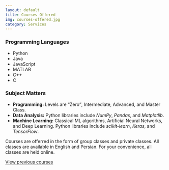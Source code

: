 ```yaml
---
layout: default
title: Courses Offered
img: courses-offered.jpg
category: Services
---
```

### Programming Languages
- Python
- Java
- JavaScript
- MATLAB
- C++
- C

<h3>Subject Matters</h3>
<ul>
  <li><strong>Programming:</strong> Levels are <q>Zero</q>, Intermediate, Advanced, and Master Class.</li>
  <li><strong>Data Analysis:</strong> Python libraries include <i>NumPy</i>, <i>Pandas</i>, and <i>Matplotlib</i>.</li>
  <li><strong>Machine Learning:</strong> Classical ML algorithms, Artificial Neural Networks, and Deep Learning. Python libraries include <i>scikit-learn</i>, <i>Keras</i>, and <i>TensorFlow</i>.</li>
</ul>

Courses are offerred in the form of group classes and private classes.
All classes are available in English and Persian.
For your convenience, all classes are held online.

<a href="{{ site.url }}/course-history">View previous courses</a>
